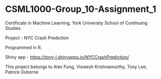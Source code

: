 # CSML1000-Group_10-Assignment_1
Certificate in Machine Learning, York University School of Continuing Studies

Project - NYC Crash Prediction

Programmed in R.

Shiny app - https://tony-l.shinyapps.io/NYCCrashPrediction/

This project belongs to Alex Fung, Viswesh Krishnamurthy, Tony Lee, Patrick Osborne
